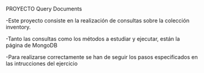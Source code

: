 PROYECTO Query Documents

-Este proyecto consiste en la realización de consultas sobre la colección inventory. 

-Tanto las consultas como los métodos a estudiar y ejecutar, están la página de MongoDB

-Para realizarse correctamente se han de seguir los pasos especificados en las intrucciones del ejercicio
